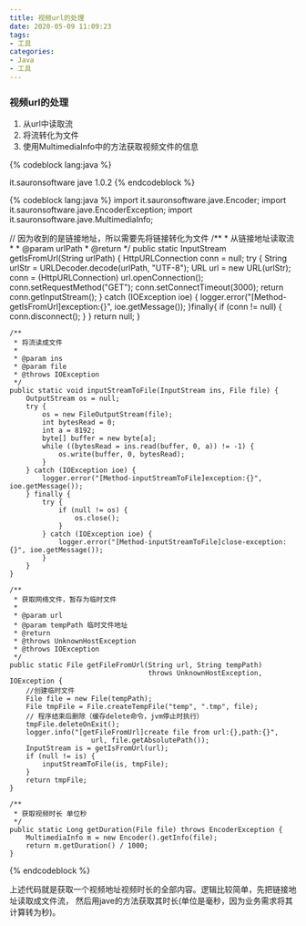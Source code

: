 ```yaml
---
title: 视频url的处理
date: 2020-05-09 11:09:23
tags: 
- 工具
categories:
- Java
- 工具
---
```


### 视频url的处理

1. 从url中读取流
2. 将流转化为文件
3. 使用MultimediaInfo中的方法获取视频文件的信息
<!-- more -->

{% codeblock lang:java %}
<!-- 添加依赖 -->
<dependency>
    <groupId>it.sauronsoftware</groupId>
    <artifactId>jave</artifactId>
    <version>1.0.2</version>
</dependency>
{% endcodeblock %}

{% codeblock lang:java %}
import it.sauronsoftware.jave.Encoder;
import it.sauronsoftware.jave.EncoderException;
import it.sauronsoftware.jave.MultimediaInfo;

// 因为收到的是链接地址，所以需要先将链接转化为文件
    /**
     * 从链接地址读取流
     *
     * @param urlPath
     * @return
     */
    public static InputStream getIsFromUrl(String urlPath) {
        HttpURLConnection conn = null;
        try {
            String urlStr = URLDecoder.decode(urlPath, "UTF-8");
            URL url = new URL(urlStr);
            conn = (HttpURLConnection) url.openConnection();
            conn.setRequestMethod("GET");
            conn.setConnectTimeout(3000);
            return conn.getInputStream();
        } catch (IOException ioe) {
            logger.error("[Method-getIsFromUrl]exception:{}", ioe.getMessage());
        }finally{
            if (conn != null) {
                conn.disconnect();
            }
        }
        return null;
    }
    
    /**
     * 将流读成文件
     *
     * @param ins
     * @param file
     * @throws IOException
     */
    public static void inputStreamToFile(InputStream ins, File file) {
        OutputStream os = null;
        try {
            os = new FileOutputStream(file);
            int bytesRead = 0;
            int a = 8192;
            byte[] buffer = new byte[a];
            while ((bytesRead = ins.read(buffer, 0, a)) != -1) {
                os.write(buffer, 0, bytesRead);
            }
        } catch (IOException ioe) {
            logger.error("[Method-inputStreamToFile]exception:{}", ioe.getMessage());
        } finally {
            try {
                if (null != os) {
                    os.close();
                }
            } catch (IOException ioe) {
                logger.error("[Method-inputStreamToFile]close-exception:{}", ioe.getMessage());
            }
        }
    }

    /**
     * 获取网络文件，暂存为临时文件
     *
     * @param url
     * @param tempPath 临时文件地址
     * @return
     * @throws UnknownHostException
     * @throws IOException
     */
    public static File getFileFromUrl(String url, String tempPath) 
                                      throws UnknownHostException, IOException {
        //创建临时文件
        File file = new File(tempPath);
        File tmpFile = File.createTempFile("temp", ".tmp", file);
        // 程序结束后删除（缓存delete命令，jvm停止时执行）
        tmpFile.deleteOnExit();
        logger.info("[getFileFromUrl]create file from url:{},path:{}", 
                        url, file.getAbsolutePath());
        InputStream is = getIsFromUrl(url);
        if (null != is) {
            inputStreamToFile(is, tmpFile);
        }
        return tmpFile;
    }

    /**
     * 获取视频时长 单位秒
     */
    public static Long getDuration(File file) throws EncoderException {
        MultimediaInfo m = new Encoder().getInfo(file);
        return m.getDuration() / 1000;
    }
{% endcodeblock %}

上述代码就是获取一个视频地址视频时长的全部内容。逻辑比较简单，先把链接地址读取成文件流，
然后用jave的方法获取其时长(单位是毫秒，因为业务需求将其计算转为秒)。
